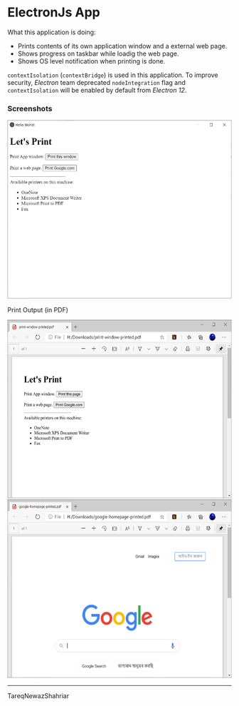 # ElectronJs App

What this application is doing:
* Prints contents of its own application window and a external web page.
* Shows progress on taskbar while loadig the web page.
* Shows OS level notification when printing is done.

`contextIsolation` (`contextBridge`) is used in this application. To improve security, *Electron* team deprecated `nodeIntegration` flag and `contextIsolation` will be enabled by default from *Electron 12*.

### Screenshots

<img alt="app-window" src="app-screenshots/app-window.PNG" height="400" />

Print Output (in PDF)

<img alt="print-result--app-print-window-printed-to-pdf" src="app-screenshots/print-result--app-print-window-printed-to-pdf.png"  height="400" />

<img alt="print-result--google.com-printed-to-pdf" src="app-screenshots/print-result--google.com-printed-to-pdf.png"  height="400" />

---
TareqNewazShahriar
